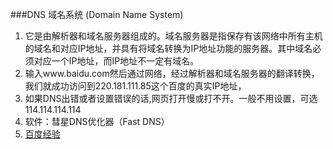 ###DNS 域名系统 (Domain Name System)
1. 它是由解析器和域名服务器组成的。域名服务器是指保存有该网络中所有主机的域名和对应IP地址，并具有将域名转换为IP地址功能的服务器。其中域名必须对应一个IP地址，而IP地址不一定有域名。
2. 输入www.baidu.com然后通过网络，经过解析器和域名服务器的翻译转换，我们就成功访问到220.181.111.85这个百度的真实IP地址，
3. 如果DNS出错或者设置错误的话,网页打开慢或打不开。一般不用设置，可选114.114.114.114
4. 软件：彗星DNS优化器（Fast DNS）
5. [百度经验](https://jingyan.baidu.com/article/63f23628fcd7460208ab3dd7.html)
